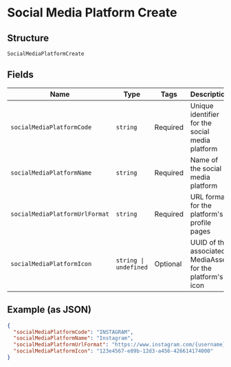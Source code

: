 
# Social Media Platform Create

## Structure

`SocialMediaPlatformCreate`

## Fields

| Name | Type | Tags | Description |
|  --- | --- | --- | --- |
| `socialMediaPlatformCode` | `string` | Required | Unique identifier for the social media platform |
| `socialMediaPlatformName` | `string` | Required | Name of the social media platform |
| `socialMediaPlatformUrlFormat` | `string` | Required | URL format for the platform's profile pages |
| `socialMediaPlatformIcon` | `string \| undefined` | Optional | UUID of the associated MediaAsset for the platform's icon |

## Example (as JSON)

```json
{
  "socialMediaPlatformCode": "INSTAGRAM",
  "socialMediaPlatformName": "Instagram",
  "socialMediaPlatformUrlFormat": "https://www.instagram.com/{username}",
  "socialMediaPlatformIcon": "123e4567-e89b-12d3-a456-426614174000"
}
```

